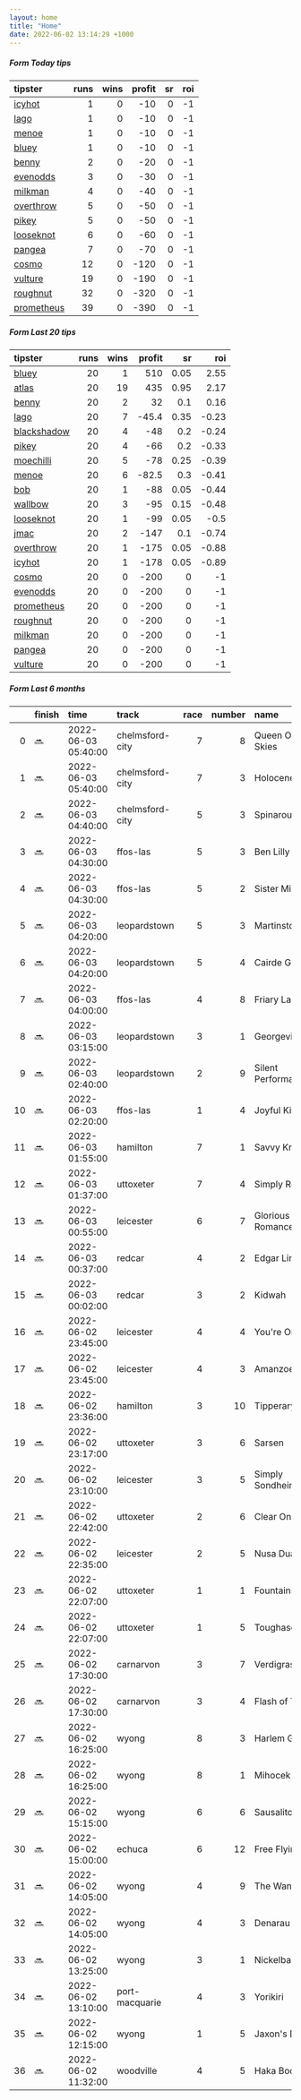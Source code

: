 ```yaml
---   
layout: home  
title: "Home"   
date: 2022-06-02 13:14:29 +1000  
---   
```



##### Form Today tips   

| tipster                                                       |   runs |   wins |   profit |   sr |   roi |
|:--------------------------------------------------------------|-------:|-------:|---------:|-----:|------:|
| [icyhot](https://mrwayneo.github.io/tips/icyhot.html)         |      1 |      0 |      -10 |    0 |    -1 |
| [lago](https://mrwayneo.github.io/tips/lago.html)             |      1 |      0 |      -10 |    0 |    -1 |
| [menoe](https://mrwayneo.github.io/tips/menoe.html)           |      1 |      0 |      -10 |    0 |    -1 |
| [bluey](https://mrwayneo.github.io/tips/bluey.html)           |      1 |      0 |      -10 |    0 |    -1 |
| [benny](https://mrwayneo.github.io/tips/benny.html)           |      2 |      0 |      -20 |    0 |    -1 |
| [evenodds](https://mrwayneo.github.io/tips/evenodds.html)     |      3 |      0 |      -30 |    0 |    -1 |
| [milkman](https://mrwayneo.github.io/tips/milkman.html)       |      4 |      0 |      -40 |    0 |    -1 |
| [overthrow](https://mrwayneo.github.io/tips/overthrow.html)   |      5 |      0 |      -50 |    0 |    -1 |
| [pikey](https://mrwayneo.github.io/tips/pikey.html)           |      5 |      0 |      -50 |    0 |    -1 |
| [looseknot](https://mrwayneo.github.io/tips/looseknot.html)   |      6 |      0 |      -60 |    0 |    -1 |
| [pangea](https://mrwayneo.github.io/tips/pangea.html)         |      7 |      0 |      -70 |    0 |    -1 |
| [cosmo](https://mrwayneo.github.io/tips/cosmo.html)           |     12 |      0 |     -120 |    0 |    -1 |
| [vulture](https://mrwayneo.github.io/tips/vulture.html)       |     19 |      0 |     -190 |    0 |    -1 |
| [roughnut](https://mrwayneo.github.io/tips/roughnut.html)     |     32 |      0 |     -320 |    0 |    -1 |
| [prometheus](https://mrwayneo.github.io/tips/prometheus.html) |     39 |      0 |     -390 |    0 |    -1 |

##### Form Last 20 tips   

| tipster                                                         |   runs |   wins |   profit |   sr |   roi |
|:----------------------------------------------------------------|-------:|-------:|---------:|-----:|------:|
| [bluey](https://mrwayneo.github.io/tips/bluey.html)             |     20 |      1 |    510   | 0.05 |  2.55 |
| [atlas](https://mrwayneo.github.io/tips/atlas.html)             |     20 |     19 |    435   | 0.95 |  2.17 |
| [benny](https://mrwayneo.github.io/tips/benny.html)             |     20 |      2 |     32   | 0.1  |  0.16 |
| [lago](https://mrwayneo.github.io/tips/lago.html)               |     20 |      7 |    -45.4 | 0.35 | -0.23 |
| [blackshadow](https://mrwayneo.github.io/tips/blackshadow.html) |     20 |      4 |    -48   | 0.2  | -0.24 |
| [pikey](https://mrwayneo.github.io/tips/pikey.html)             |     20 |      4 |    -66   | 0.2  | -0.33 |
| [moechilli](https://mrwayneo.github.io/tips/moechilli.html)     |     20 |      5 |    -78   | 0.25 | -0.39 |
| [menoe](https://mrwayneo.github.io/tips/menoe.html)             |     20 |      6 |    -82.5 | 0.3  | -0.41 |
| [bob](https://mrwayneo.github.io/tips/bob.html)                 |     20 |      1 |    -88   | 0.05 | -0.44 |
| [wallbow](https://mrwayneo.github.io/tips/wallbow.html)         |     20 |      3 |    -95   | 0.15 | -0.48 |
| [looseknot](https://mrwayneo.github.io/tips/looseknot.html)     |     20 |      1 |    -99   | 0.05 | -0.5  |
| [jmac](https://mrwayneo.github.io/tips/jmac.html)               |     20 |      2 |   -147   | 0.1  | -0.74 |
| [overthrow](https://mrwayneo.github.io/tips/overthrow.html)     |     20 |      1 |   -175   | 0.05 | -0.88 |
| [icyhot](https://mrwayneo.github.io/tips/icyhot.html)           |     20 |      1 |   -178   | 0.05 | -0.89 |
| [cosmo](https://mrwayneo.github.io/tips/cosmo.html)             |     20 |      0 |   -200   | 0    | -1    |
| [evenodds](https://mrwayneo.github.io/tips/evenodds.html)       |     20 |      0 |   -200   | 0    | -1    |
| [prometheus](https://mrwayneo.github.io/tips/prometheus.html)   |     20 |      0 |   -200   | 0    | -1    |
| [roughnut](https://mrwayneo.github.io/tips/roughnut.html)       |     20 |      0 |   -200   | 0    | -1    |
| [milkman](https://mrwayneo.github.io/tips/milkman.html)         |     20 |      0 |   -200   | 0    | -1    |
| [pangea](https://mrwayneo.github.io/tips/pangea.html)           |     20 |      0 |   -200   | 0    | -1    |
| [vulture](https://mrwayneo.github.io/tips/vulture.html)         |     20 |      0 |   -200   | 0    | -1    |

##### Form Last 6 months   

|    | finish   | time                | track           |   race |   number | name               |   odds | tipster             |
|---:|:---------|:--------------------|:----------------|-------:|---------:|:-------------------|-------:|:--------------------|
|  0 | :soon:   | 2022-06-03 05:40:00 | chelmsford-city |      7 |        8 | Queen Of The Skies |   3.4  | evenodds,overthrow  |
|  1 | :soon:   | 2022-06-03 05:40:00 | chelmsford-city |      7 |        3 | Holocene           |   3.5  | vulture,milkman     |
|  2 | :soon:   | 2022-06-03 04:40:00 | chelmsford-city |      5 |        3 | Spinaround         |   3.5  | evenodds,overthrow  |
|  3 | :soon:   | 2022-06-03 04:30:00 | ffos-las        |      5 |        3 | Ben Lilly          |   4.4  | vulture             |
|  4 | :soon:   | 2022-06-03 04:30:00 | ffos-las        |      5 |        2 | Sister Michael     |   2.35 | vulture             |
|  5 | :soon:   | 2022-06-03 04:20:00 | leopardstown    |      5 |        3 | Martinstown        |   2.25 | vulture,milkman     |
|  6 | :soon:   | 2022-06-03 04:20:00 | leopardstown    |      5 |        4 | Cairde Go Deo      |   3.75 | benny,pangea        |
|  7 | :soon:   | 2022-06-03 04:00:00 | ffos-las        |      4 |        8 | Friary Land        |   4.6  | vulture             |
|  8 | :soon:   | 2022-06-03 03:15:00 | leopardstown    |      3 |        1 | Georgeville        |   4.4  | pangea              |
|  9 | :soon:   | 2022-06-03 02:40:00 | leopardstown    |      2 |        9 | Silent Performance |  17    | evenodds,overthrow  |
| 10 | :soon:   | 2022-06-03 02:20:00 | ffos-las        |      1 |        4 | Joyful Kit         |   2.8  | vulture             |
| 11 | :soon:   | 2022-06-03 01:55:00 | hamilton        |      7 |        1 | Savvy Knight       |   1.8  | vulture,milkman     |
| 12 | :soon:   | 2022-06-03 01:37:00 | uttoxeter       |      7 |        4 | Simply Red         |   2.9  | vulture             |
| 13 | :soon:   | 2022-06-03 00:55:00 | leicester       |      6 |        7 | Glorious Romance   |   3.2  | overthrow,looseknot |
| 14 | :soon:   | 2022-06-03 00:37:00 | redcar          |      4 |        2 | Edgar Linton       |   6    | vulture             |
| 15 | :soon:   | 2022-06-03 00:02:00 | redcar          |      3 |        2 | Kidwah             |   1.2  | overthrow,lago      |
| 16 | :soon:   | 2022-06-02 23:45:00 | leicester       |      4 |        4 | You're On Mute     |   5    | evenodds,overthrow  |
| 17 | :soon:   | 2022-06-02 23:45:00 | leicester       |      4 |        3 | Amanzoe            |   3.9  | looseknot           |
| 18 | :soon:   | 2022-06-02 23:36:00 | hamilton        |      3 |       10 | Tipperary Tiger    |   9.8  | vulture             |
| 19 | :soon:   | 2022-06-02 23:17:00 | uttoxeter       |      3 |        6 | Sarsen             |   5    | looseknot           |
| 20 | :soon:   | 2022-06-02 23:10:00 | leicester       |      3 |        5 | Simply Sondheim    |   1.45 | vulture             |
| 21 | :soon:   | 2022-06-02 22:42:00 | uttoxeter       |      2 |        6 | Clear On Top       |   5.5  | looseknot           |
| 22 | :soon:   | 2022-06-02 22:35:00 | leicester       |      2 |        5 | Nusa Dua           |   2.45 | vulture             |
| 23 | :soon:   | 2022-06-02 22:07:00 | uttoxeter       |      1 |        1 | Fountains Chief    |   1.9  | vulture             |
| 24 | :soon:   | 2022-06-02 22:07:00 | uttoxeter       |      1 |        5 | Toughasoldboots    |   3.6  | evenodds,overthrow  |
| 25 | :soon:   | 2022-06-02 17:30:00 | carnarvon       |      3 |        7 | Verdigras          |   3.5  | pangea              |
| 26 | :soon:   | 2022-06-02 17:30:00 | carnarvon       |      3 |        4 | Flash of Thunder   |  12    | cosmo,bluey         |
| 27 | :soon:   | 2022-06-02 16:25:00 | wyong           |      8 |        3 | Harlem Groove      |   4.4  | pikey               |
| 28 | :soon:   | 2022-06-02 16:25:00 | wyong           |      8 |        1 | Mihocek            |   3.6  | pangea,icyhot       |
| 29 | :soon:   | 2022-06-02 15:15:00 | wyong           |      6 |        6 | Sausalito          |   4.8  | pikey               |
| 30 | :soon:   | 2022-06-02 15:00:00 | echuca          |      6 |       12 | Free Flying Star   |   3.1  | vulture             |
| 31 | :soon:   | 2022-06-02 14:05:00 | wyong           |      4 |        9 | The Wanderer       |   6.5  | pikey               |
| 32 | :soon:   | 2022-06-02 14:05:00 | wyong           |      4 |        3 | Denarau            |   3.6  | vulture             |
| 33 | :soon:   | 2022-06-02 13:25:00 | wyong           |      3 |        1 | Nickelback         |   2.62 | pikey               |
| 34 | :soon:   | 2022-06-02 13:10:00 | port-macquarie  |      4 |        3 | Yorikiri           |   2.7  | vulture             |
| 35 | :soon:   | 2022-06-02 12:15:00 | wyong           |      1 |        5 | Jaxon's Day        |   8    | pikey               |
| 36 | :soon:   | 2022-06-02 11:32:00 | woodville       |      4 |        5 | Haka Boogie        |   9.5  | benny,pangea        |